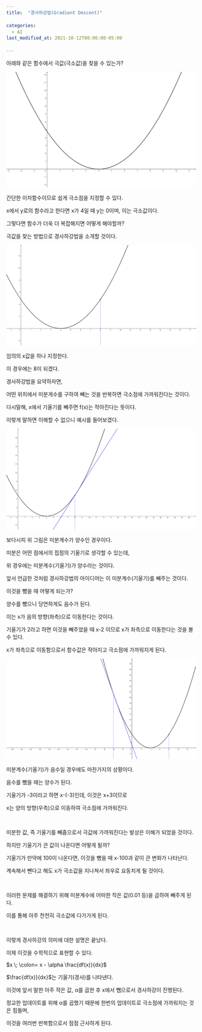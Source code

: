 ```yaml
---
title:  "경사하강법(Gradient Descent)"

categories:
  - AI
last_modified_at: 2021-10-12T08:06:00-05:00

---
```





아래와 같은 함수에서 극값(극소값)을 찾을 수 있는가?



![](/assets/image/gradient_descent/이차함수.png)

간단한 이차함수이므로 쉽게 극소점을 지정할 수 있다.

x에서 y로의 함수라고 한다면 x가 4일 때 y는 0이며, 이는 극소값이다.

그렇다면 함수가 더욱 더 복잡해지면 어떻게 해야할까? 

극값을 찾는 방법으로 경사하강법을 소개할 것이다.









![](/assets/image/gradient_descent/이차함수2.png)

임의의 x값을 하나 지정한다. 

이 경우에는 8이 되겠다.

경사하강법을 요약하자면,

어떤 위치에서 미분게수를 구하여 빼는 것을 반복하면 극소점에 가까워진다는 것이다.

다시말해, x에서 기울기를 빼주면 f(x)는 작아진다는 뜻이다.

이렇게 말하면 이해할 수 없으니 예시를 들어보겠다.









![](/assets/image/gradient_descent/이차함수3.png)

보다시피 위 그림은 미분계수가 양수인 경우이다.

미분은 어떤 점에서의 접점의 기울기로 생각할 수 있는데, 

위 경우에는 미분계수(기울기)가 양수라는 것이다.

앞서 언급한 것처럼 경사하강법의 아이디어는 이 미분계수(기울기)를 빼주는 것이다.

이것을 뺐을 때 어떻게 되는가?

양수를 뺐으니 당연하게도 음수가 된다.

이는 x가 음의 방향(좌측)으로 이동한다는 것이다.

기울기가 2라고 하면 이것을 빼주었을 때 x-2 이므로 x가 좌측으로 이동한다는 것을 볼 수 있다.

x가 좌측으로 이동함으로서 함수값은 작아지고 극소점에 가까워지게 된다.









![](/assets/image/gradient_descent/이차함수4.png)

미분계수(기울기)가 음수일 경우에도 마찬가지의 상황이다.

음수를 뺐을 때는 양수가 된다.

기울기가 -3이라고 하면 x-(-3)인데, 이것은 x+3이므로 

x는 양의 방향(우측)으로 이동하여 극소점에 가까워진다.

<br/>

미분한 값, 즉 기울기를 빼줌으로서 극값에 가까워진다는 발상은 이해가 되었을 것이다.

하지만 기울기가 큰 값이 나온다면 어떻게 될까?

기울기가 만약에 100이 나온다면, 이것을 뺐을 때 x-100과 같이 큰 변화가 나타난다.

계속해서 뺀다고 해도 x가 극소값을 지나쳐서 좌우로 요동치게 될 것이다.

<br/>

이러한 문제를 해결하기 위해 미분계수에 어떠한 작은 값(0.01 등)을 곱하여 빼주게 된다.

이를 통해 아주 천천히 극소값에 다가가게 된다.

<br/>

이렇게 경사하강의 의미에 대한 설명은 끝났다.

이제 이것을 수학적으로 표현할 수 있다.



$x \; \colon= x - \alpha \frac{df(x)}{dx}$



$\frac{df(x)}{dx}$는 기울기(경사)를 나타낸다.

이것에 앞서 말한 아주 작은 값, α를 곱한 후 x에서 뺌으로서 경사하강이 진행된다.

정교한 업데이트를 위해 α를 곱했기 때문에 한번의 업데이트로 극소점에 가까워지는 것은 힘들며,

이것을 여러번 반복함으로서 점점 근사하게 된다.


